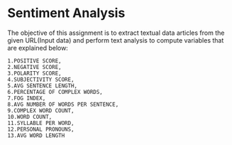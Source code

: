 # Sentiment Analysis
  The objective of this assignment is to extract textual data articles from the given URL(Input data) and perform text analysis to     compute variables that are explained below: 
  
    1.POSITIVE SCORE,
    2.NEGATIVE SCORE,
    3.POLARITY SCORE,
    4.SUBJECTIVITY SCORE,
    5.AVG SENTENCE LENGTH,
    6.PERCENTAGE OF COMPLEX WORDS,
    7.FOG INDEX,
    8.AVG NUMBER OF WORDS PER SENTENCE,
    9.COMPLEX WORD COUNT,
    10.WORD COUNT,
    11.SYLLABLE PER WORD,
    12.PERSONAL PRONOUNS,
    13.AVG WORD LENGTH

